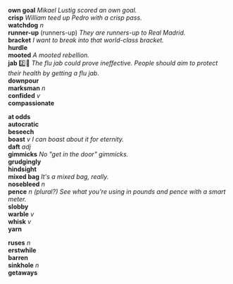 
__own goal__ _Mikael Lustig scored an own goal._  
__crisp__ _William teed up Pedro with a crisp pass._  
__watchdog__ _n_  
__runner-up__ (runners-up) _They are runners-up to Real Madrid._  
__bracket__ _I want to break into that world-class bracket._  
__hurdle__  
__mooted__ _A mooted rebellion._  
__jab__ :two::shit: _The flu jab could prove ineffective._ _People should aim to protect their health by getting a flu jab._  
__downpour__  
__marksman__ _n_  
__confided__ _v_  
__compassionate__  

__at odds__  
__autocratic__  
__beseech__  
__boast__ _v_ _I can boast about it for eternity._  
__daft__ _adj_  
__gimmicks__ _No "get in the door" gimmicks._  
__grudgingly__  
__hindsight__  
__mixed bag__ _It's a mixed bag, really._  
__nosebleed__ _n_  
__pence__ _n_ _(plural?)_ _See what you're using in pounds and pence with a smart meter._  
__slobby__  
__warble__ _v_  
__whisk__ _v_  
__yarn__  

__ruses__ _n_  
__erstwhile__  
__barren__  
__sinkhole__ _n_  
__getaways__  
